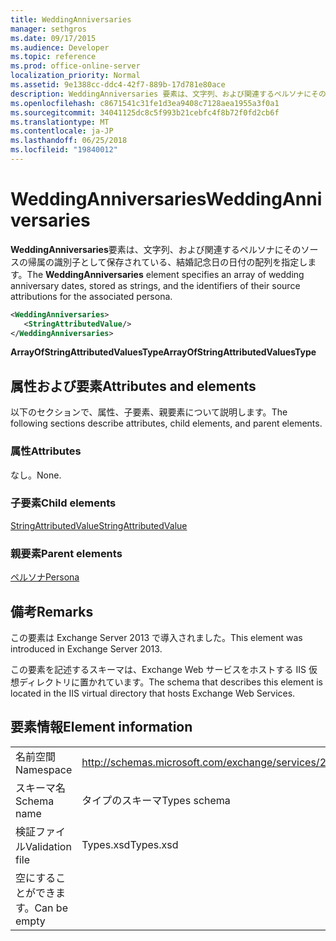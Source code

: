```yaml
---
title: WeddingAnniversaries
manager: sethgros
ms.date: 09/17/2015
ms.audience: Developer
ms.topic: reference
ms.prod: office-online-server
localization_priority: Normal
ms.assetid: 9e1388cc-ddc4-42f7-889b-17d781e80ace
description: WeddingAnniversaries 要素は、文字列、および関連するペルソナにそのソースの帰属の識別子として保存されている、結婚記念日の日付の配列を指定します。
ms.openlocfilehash: c8671541c31fe1d3ea9408c7128aea1955a3f0a1
ms.sourcegitcommit: 34041125dc8c5f993b21cebfc4f8b72f0fd2cb6f
ms.translationtype: MT
ms.contentlocale: ja-JP
ms.lasthandoff: 06/25/2018
ms.locfileid: "19840012"
---
```

# <a name="weddinganniversaries"></a><span data-ttu-id="376cf-103">WeddingAnniversaries</span><span class="sxs-lookup"><span data-stu-id="376cf-103">WeddingAnniversaries</span></span>

<span data-ttu-id="376cf-104">**WeddingAnniversaries**要素は、文字列、および関連するペルソナにそのソースの帰属の識別子として保存されている、結婚記念日の日付の配列を指定します。</span><span class="sxs-lookup"><span data-stu-id="376cf-104">The **WeddingAnniversaries** element specifies an array of wedding anniversary dates, stored as strings, and the identifiers of their source attributions for the associated persona.</span></span> 
  
```XML
<WeddingAnniversaries>
   <StringAttributedValue/>
</WeddingAnniversaries>
```

 <span data-ttu-id="376cf-105">**ArrayOfStringAttributedValuesType**</span><span class="sxs-lookup"><span data-stu-id="376cf-105">**ArrayOfStringAttributedValuesType**</span></span>
## <a name="attributes-and-elements"></a><span data-ttu-id="376cf-106">属性および要素</span><span class="sxs-lookup"><span data-stu-id="376cf-106">Attributes and elements</span></span>

<span data-ttu-id="376cf-107">以下のセクションで、属性、子要素、親要素について説明します。</span><span class="sxs-lookup"><span data-stu-id="376cf-107">The following sections describe attributes, child elements, and parent elements.</span></span>
  
### <a name="attributes"></a><span data-ttu-id="376cf-108">属性</span><span class="sxs-lookup"><span data-stu-id="376cf-108">Attributes</span></span>

<span data-ttu-id="376cf-109">なし。</span><span class="sxs-lookup"><span data-stu-id="376cf-109">None.</span></span>
  
### <a name="child-elements"></a><span data-ttu-id="376cf-110">子要素</span><span class="sxs-lookup"><span data-stu-id="376cf-110">Child elements</span></span>

[<span data-ttu-id="376cf-111">StringAttributedValue</span><span class="sxs-lookup"><span data-stu-id="376cf-111">StringAttributedValue</span></span>](stringattributedvalue.md)
  
### <a name="parent-elements"></a><span data-ttu-id="376cf-112">親要素</span><span class="sxs-lookup"><span data-stu-id="376cf-112">Parent elements</span></span>

[<span data-ttu-id="376cf-113">ペルソナ</span><span class="sxs-lookup"><span data-stu-id="376cf-113">Persona</span></span>](persona.md)
  
## <a name="remarks"></a><span data-ttu-id="376cf-114">備考</span><span class="sxs-lookup"><span data-stu-id="376cf-114">Remarks</span></span>

<span data-ttu-id="376cf-115">この要素は Exchange Server 2013 で導入されました。</span><span class="sxs-lookup"><span data-stu-id="376cf-115">This element was introduced in Exchange Server 2013.</span></span>
  
<span data-ttu-id="376cf-116">この要素を記述するスキーマは、Exchange Web サービスをホストする IIS 仮想ディレクトリに置かれています。</span><span class="sxs-lookup"><span data-stu-id="376cf-116">The schema that describes this element is located in the IIS virtual directory that hosts Exchange Web Services.</span></span>
  
## <a name="element-information"></a><span data-ttu-id="376cf-117">要素情報</span><span class="sxs-lookup"><span data-stu-id="376cf-117">Element information</span></span>

|||
|:-----|:-----|
|<span data-ttu-id="376cf-118">名前空間</span><span class="sxs-lookup"><span data-stu-id="376cf-118">Namespace</span></span>  <br/> |http://schemas.microsoft.com/exchange/services/2006/types  <br/> |
|<span data-ttu-id="376cf-119">スキーマ名</span><span class="sxs-lookup"><span data-stu-id="376cf-119">Schema name</span></span>  <br/> |<span data-ttu-id="376cf-120">タイプのスキーマ</span><span class="sxs-lookup"><span data-stu-id="376cf-120">Types schema</span></span>  <br/> |
|<span data-ttu-id="376cf-121">検証ファイル</span><span class="sxs-lookup"><span data-stu-id="376cf-121">Validation file</span></span>  <br/> |<span data-ttu-id="376cf-122">Types.xsd</span><span class="sxs-lookup"><span data-stu-id="376cf-122">Types.xsd</span></span>  <br/> |
|<span data-ttu-id="376cf-123">空にすることができます。</span><span class="sxs-lookup"><span data-stu-id="376cf-123">Can be empty</span></span>  <br/> ||
   

